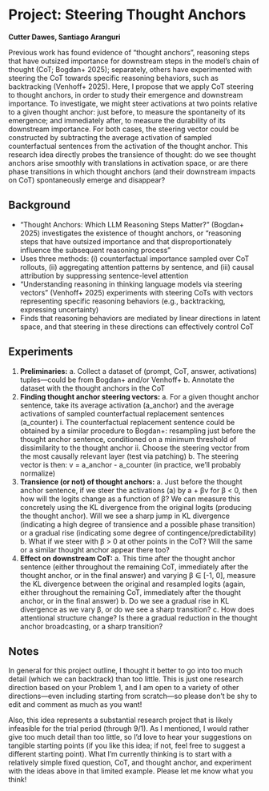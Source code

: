 # Project: Steering Thought Anchors

**Cutter Dawes, Santiago Aranguri**

Previous work has found evidence of “thought anchors”, reasoning steps that have outsized importance for downstream steps in the model’s chain of thought (CoT; Bogdan+ 2025); separately, others have experimented with steering the CoT towards specific reasoning behaviors, such as backtracking (Venhoff+ 2025). Here, I propose that we apply CoT steering to thought anchors, in order to study their emergence and downstream importance. To investigate, we might steer activations at two points relative to a given thought anchor: just before, to measure the spontaneity of its emergence; and immediately after, to measure the durability of its downstream importance. For both cases, the steering vector could be constructed by subtracting the average activation of sampled counterfactual sentences from the activation of the thought anchor. This research idea directly probes the transience of thought: do we see thought anchors arise smoothly with translations in activation space, or are there phase transitions in which thought anchors (and their downstream impacts on CoT) spontaneously emerge and disappear?

## Background

- “Thought Anchors: Which LLM Reasoning Steps Matter?” (Bogdan+ 2025) investigates the existence of thought anchors, or “reasoning steps that have outsized importance and that disproportionately influence the subsequent reasoning process”
- Uses three methods: (i) counterfactual importance sampled over CoT rollouts, (ii) aggregating attention patterns by sentence, and (iii) causal attribution by suppressing sentence-level attention
- “Understanding reasoning in thinking language models via steering vectors” (Venhoff+ 2025) experiments with steering CoTs with vectors representing specific reasoning behaviors (e.g., backtracking, expressing uncertainty)
- Finds that reasoning behaviors are mediated by linear directions in latent space, and that steering in these directions can effectively control CoT

## Experiments

1.  **Preliminaries:**
    a. Collect a dataset of (prompt, CoT, answer, activations) tuples—could be from Bogdan+ and/or Venhoff+
    b. Annotate the dataset with the thought anchors in the CoT
2.  **Finding thought anchor steering vectors:**
    a. For a given thought anchor sentence, take its average activation (a_anchor) and the average activations of sampled counterfactual replacement sentences (a_counter)
        i. The counterfactual replacement sentence could be obtained by a similar procedure to Bogdan+: resampling just before the thought anchor sentence, conditioned on a minimum threshold of dissimilarity to the thought anchor
        ii. Choose the steering vector from the most causally relevant layer (test via patching)
    b. The steering vector is then: v = a_anchor - a_counter (in practice, we’ll probably normalize)
3.  **Transience (or not) of thought anchors:**
    a. Just before the thought anchor sentence, if we steer the activations (a) by a + βv for β < 0, then how will the logits change as a function of β? We can measure this concretely using the KL divergence from the original logits (producing the thought anchor). Will we see a sharp jump in KL divergence (indicating a high degree of transience and a possible phase transition) or a gradual rise (indicating some degree of contingence/predictability)
    b. What if we steer with β > 0 at other points in the CoT? Will the same or a similar thought anchor appear there too?
4.  **Effect on downstream CoT:**
    a. This time after the thought anchor sentence (either throughout the remaining CoT, immediately after the thought anchor, or in the final answer) and varying β ∈ [-1, 0], measure the KL divergence between the original and resampled logits (again, either throughout the remaining CoT, immediately after the thought anchor, or in the final answer)
    b. Do we see a gradual rise in KL divergence as we vary β, or do we see a sharp transition?
    c. How does attentional structure change? Is there a gradual reduction in the thought anchor broadcasting, or a sharp transition?

## Notes

In general for this project outline, I thought it better to go into too much detail (which we can backtrack) than too little. This is just one research direction based on your Problem 1, and I am open to a variety of other directions—even including starting from scratch—so please don’t be shy to edit and comment as much as you want!

Also, this idea represents a substantial research project that is likely infeasible for the trial period (through 9/1). As I mentioned, I would rather give too much detail than too little, so I’d love to hear your suggestions on tangible starting points (if you like this idea; if not, feel free to suggest a different starting point). What I’m currently thinking is to start with a relatively simple fixed question, CoT, and thought anchor, and experiment with the ideas above in that limited example. Please let me know what you think!